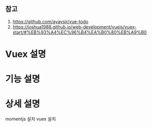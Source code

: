 ## 참고 
1. https://github.com/ayaysir/vue-todo
2. https://joshua1988.github.io/web-development/vuejs/vuex-start/#%EB%93%A4%EC%96%B4%EA%B0%80%EB%A9%B0

# Vuex 설명

# 기능 설명

# 상세 설명
momentjs 설치
vuex 설치

